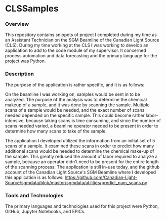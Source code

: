 # CLSSamples

### Overview 
This repository contains snippets of project I completed during my time as an Assistant Technician on the SGM Beamline of the Canadian Light Source (CLS). During my time working at the CLS I was working to develop an application to add to the code module of my supervisor. It concerned process automation and data forecasting and the primary language for the project was Python.

### Description
The purpose of the application is rather specific, and it is as follows:

On the beamline I was working on, samples would be sent in to be analyzed. The purpose of the analysis was to determine the chemical makeup of a sample, and it was done by scanning the sample. Multiple scans of a sample would be needed, and the exact number of scans needed depended on the specific sample. This could become rather labor-intensive, because taking scans is time consuming, and since the number of scans needed varied, a beamline operator needed to be present in order to determine how many scans to take of the sample.

The application I developed utilized the information from an initial set of 5 scans of a sample. It examined these scans in order to predict how many additional scans would be needed to determine the chemical make-up of the sample. This greatly reduced the amount of labor required to analyze a sample, because an operator didn't need to be present for the entire length of the scanning process. The application is still in-use today, and the github account of the Canadian Light Source's SGM Beamline where I developed this application is as follows: https://github.com/Canadian-Light-Source/sgmdata/blob/master/sgmdata/utilities/predict_num_scans.py

### Tools and Technologies

The primary languages and technologies used for this project were Python, GitHub, Jupyter Notebooks, and EPICs. 
